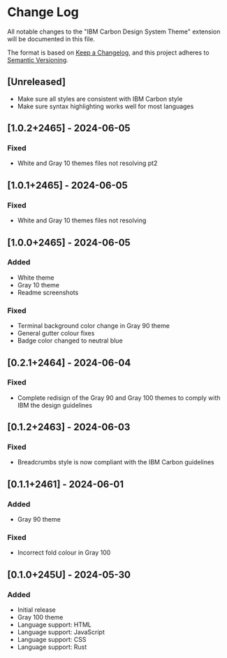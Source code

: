 # Change Log

All notable changes to the "IBM Carbon Design System Theme" extension will be documented in this file.

The format is based on [Keep a Changelog](https://keepachangelog.com/en/1.1.0/),
and this project adheres to [Semantic Versioning](https://semver.org/spec/v2.0.0.html).




## [Unreleased]
- Make sure all styles are consistent with IBM Carbon style
- Make sure syntax highlighting works well for most languages




## [1.0.2+2465] - 2024-06-05
### Fixed
- White and Gray 10 themes files not resolving pt2




## [1.0.1+2465] - 2024-06-05
### Fixed
- White and Gray 10 themes files not resolving




## [1.0.0+2465] - 2024-06-05
### Added
- White theme
- Gray 10 theme
- Readme screenshots

### Fixed
- Terminal background color change in Gray 90 theme
- General gutter colour fixes
- Badge color changed to neutral blue




## [0.2.1+2464] - 2024-06-04
### Fixed
- Complete redisign of the Gray 90 and Gray 100 themes to comply with IBM the design guidelines




## [0.1.2+2463] - 2024-06-03
### Fixed
- Breadcrumbs style is now compliant with the IBM Carbon guidelines




## [0.1.1+2461] - 2024-06-01
### Added
- Gray 90 theme

### Fixed
- Incorrect fold colour in Gray 100




## [0.1.0+245U] - 2024-05-30
### Added
- Initial release
- Gray 100 theme
- Language support: HTML
- Language support: JavaScript
- Language support: CSS
- Language support: Rust



